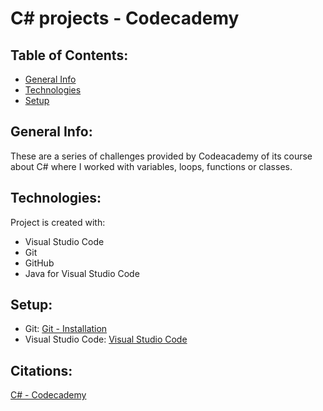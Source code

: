 # C# projects - Codecademy

## Table of Contents:

* [General Info](#general-info)
* [Technologies](#techonologies)
* [Setup](#setup)

## General Info:

These are a series of challenges provided by Codeacademy of its course about C# where I worked with variables, loops, functions or classes.

## Technologies:

Project is created with:
* Visual Studio Code
* Git
* GitHub
* Java for Visual Studio Code

## Setup:

* Git: [Git - Installation](https://git-scm.com/book/en/v2/Getting-Started-Installing-Git)
* Visual Studio Code: [Visual Studio Code](https://code.visualstudio.com)

## Citations:

[C# - Codecademy](https://www.codecademy.com/learn/learn-c-sharp)
